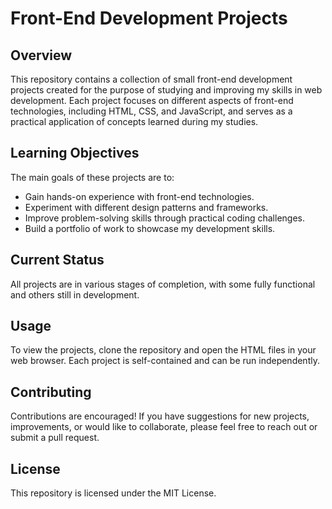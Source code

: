# Front-End Development Projects

## Overview

This repository contains a collection of small front-end development projects created for the purpose of studying and improving my skills in web development. Each project focuses on different aspects of front-end technologies, including HTML, CSS, and JavaScript, and serves as a practical application of concepts learned during my studies.

## Learning Objectives

The main goals of these projects are to:

- Gain hands-on experience with front-end technologies.
- Experiment with different design patterns and frameworks.
- Improve problem-solving skills through practical coding challenges.
- Build a portfolio of work to showcase my development skills.

## Current Status

All projects are in various stages of completion, with some fully functional and others still in development.

## Usage

To view the projects, clone the repository and open the HTML files in your web browser. Each project is self-contained and can be run independently.

## Contributing

Contributions are encouraged! If you have suggestions for new projects, improvements, or would like to collaborate, please feel free to reach out or submit a pull request.

## License

This repository is licensed under the MIT License.